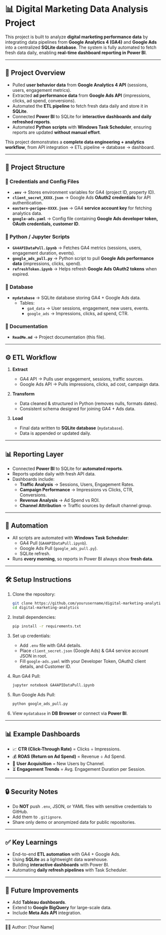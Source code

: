 # 📊 Digital Marketing Data Analysis Project  

This project is built to analyze **digital marketing performance data** by integrating data pipelines from **Google Analytics 4 (GA4)** and **Google Ads** into a centralized **SQLite database**. The system is fully automated to fetch fresh data daily, enabling **real-time dashboard reporting in Power BI**.  

---

## 🚀 Project Overview  

- Pulled **user behavior data** from **Google Analytics 4 API** (sessions, users, engagement metrics).  
- Extracted **ad performance data** from **Google Ads API** (impressions, clicks, ad spend, conversions).  
- Automated the **ETL pipeline** to fetch fresh data daily and store it in **SQLite**.  
- Connected **Power BI** to SQLite for **interactive dashboards and daily refreshed reports**.  
- Automated **Python scripts** with **Windows Task Scheduler**, ensuring reports are updated **without manual effort**.  

This project demonstrates a **complete data engineering + analytics workflow**, from API integration → ETL pipeline → database → dashboard.  

---

## 📂 Project Structure  

### 🔑 Credentials and Config Files  
- **`.env`** → Stores environment variables for GA4 (project ID, property ID).  
- **`client_secret_XXXX.json`** → Google Ads **OAuth2 credentials** for API authentication.  
- **`eastern-perigee-XXXX.json`** → GA4 **service account key** for fetching analytics data.  
- **`google-ads.yaml`** → Config file containing **Google Ads developer token, OAuth credentials, customer ID**.  

### 🐍 Python / Jupyter Scripts  
- **`GA4APIDataPull.ipynb`** → Fetches GA4 metrics (sessions, users, engagement duration, events).  
- **`google_ads_pull.py`** → Python script to pull **Google Ads performance data** (impressions, clicks, spend).  
- **`refreshToken.ipynb`** → Helps refresh **Google Ads OAuth2 tokens** when expired.  

### 💾 Database  
- **`mydatabase`** → SQLite database storing GA4 + Google Ads data.  
  - Tables:  
    - `ga4_data` → User sessions, engagement, new users, events.  
    - `google_ads` → Impressions, clicks, ad spend, CTR.  

### 📑 Documentation  
- **`ReadMe.md`** → Project documentation (this file).  

---

## ⚙️ ETL Workflow  

1. **Extract**  
   - GA4 API → Pulls user engagement, sessions, traffic sources.  
   - Google Ads API → Pulls impressions, clicks, ad cost, campaign data.  

2. **Transform**  
   - Data cleaned & structured in Python (removes nulls, formats dates).  
   - Consistent schema designed for joining GA4 + Ads data.  

3. **Load**  
   - Final data written to **SQLite database** (`mydatabase`).  
   - Data is appended or updated daily.  

---

## 📊 Reporting Layer  

- Connected **Power BI** to SQLite for **automated reports**.  
- Reports update daily with fresh API data.  
- Dashboards include:  
  - **Traffic Analysis** → Sessions, Users, Engagement Rates.  
  - **Campaign Performance** → Impressions vs Clicks, CTR, Conversions.  
  - **Revenue Analysis** → Ad Spend vs ROI.  
  - **Channel Attribution** → Traffic sources by default channel group.  

---

## 🔄 Automation  

- All scripts are automated with **Windows Task Scheduler**:  
  - GA4 Pull (`GA4APIDataPull.ipynb`).  
  - Google Ads Pull (`google_ads_pull.py`).  
  - SQLite refresh.  
- Runs **every morning**, so reports in Power BI always show **fresh data**.  

---

## 🛠️ Setup Instructions  

1. Clone the repository:  
   ```bash
   git clone https://github.com/yourusername/digital-marketing-analytics.git
   cd digital-marketing-analytics
   ```

2. Install dependencies:  
   ```bash
   pip install -r requirements.txt
   ```

3. Set up credentials:  
   - Add `.env` file with GA4 details.  
   - Place `client_secret.json` (Google Ads) & GA4 service account JSON in root.  
   - Fill `google-ads.yaml` with your Developer Token, OAuth2 client details, and Customer ID.  

4. Run GA4 Pull:  
   ```bash
   jupyter notebook GA4APIDataPull.ipynb
   ```

5. Run Google Ads Pull:  
   ```bash
   python google_ads_pull.py
   ```

6. View `mydatabase` in **DB Browser** or connect via **Power BI**.  

---

## 📊 Example Dashboards  

- 📈 **CTR (Click-Through Rate)** = Clicks ÷ Impressions.  
- 💰 **ROAS (Return on Ad Spend)** = Revenue ÷ Ad Spend.  
- 👥 **User Acquisition** = New Users by Channel.  
- ⏳ **Engagement Trends** = Avg. Engagement Duration per Session.  

---

## 🔒 Security Notes  

- Do **NOT** push `.env`, JSON, or YAML files with sensitive credentials to GitHub.  
- Add them to `.gitignore`.  
- Share only demo or anonymized data for public repositories.  

---

## ✅ Key Learnings  

- End-to-end **ETL automation** with GA4 + Google Ads.  
- Using **SQLite** as a lightweight data warehouse.  
- Building **interactive dashboards** with Power BI.  
- Automating **daily refresh pipelines** with Task Scheduler.  

---

## 📌 Future Improvements  

- Add **Tableau dashboards**.  
- Extend to **Google BigQuery** for large-scale data.  
- Include **Meta Ads API** integration.  

---

👨‍💻 Author: [Your Name]  
